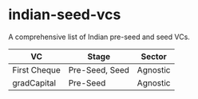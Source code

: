 # indian-seed-vcs
A comprehensive list of Indian pre-seed and seed VCs.

| VC            | Stage           | Sector    | 
| ------------- | --------------- | --------- |
| First Cheque  | Pre-Seed, Seed  | Agnostic  |
| gradCapital   | Pre-Seed        | Agnostic  |
